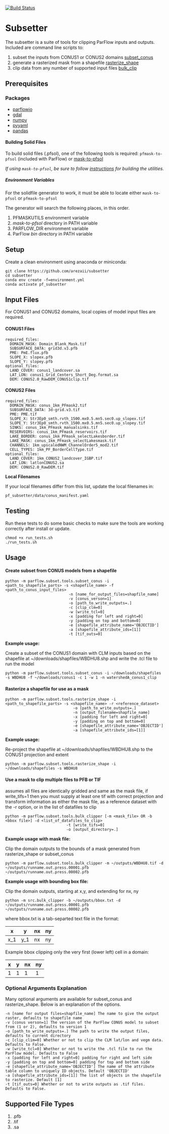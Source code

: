 [![Build Status](http://travis-ci.com/arezaii/subsetter.svg?branch=master)](http://travis-ci.com/arezaii/subsetter)

# Subsetter
The subsetter is a suite of tools for clipping ParFlow inputs and outputs. Included are command
line scripts to: 

1. subset the inputs from CONUS1 or CONUS2 domains [subset_conus](#Use_a_mask_to_clip_multiple_files_to_PFB_or_TIF)
2. generate a rasterized mask from a shapefile [rasterize_shape](#Create_subset_from_CONUS_models_from_a_shapefile)
3. clip data from any number of supported input files [bulk_clip](#Rasterize_a_shapefile_for_use_as_a_mask)


## Prerequisites

### Packages
* [parflowio](https://github.com/hydroframe/parflowio)
* [gdal](https://gdal.org/download.html)
* [numpy](https://numpy.org/install/)
* [pyyaml](https://pypi.org/project/PyYAML/)
* [pandas](https://pandas.pydata.org/)


#### Building Solid Files

To build solid files (.pfsol), one of the following tools is required:
`pfmask-to-pfsol` (included with ParFlow) 
or
[mask-to-pfsol](https://github.com/smithsg84/pf-mask-utilities.git)

*If using `mask-to-pfsol`, be sure to follow [instructions](https://github.com/smithsg84/pf-mask-utilities.git) for building the utilities.*

##### Environment Variables

For the solidfile generator to work, it must be able to locate either `mask-to-pfsol` or `pfmask-to-pfsol`

The generator will search the following places, in this order.
1. PFMASKUTILS environment variable
2. *mask-to-pfsol* directory in PATH variable
3. PARFLOW_DIR environment variable 
4. ParFlow *bin* directory in PATH variable


## Setup

Create a clean environment using anaconda or miniconda:

```
git clone https://github.com/arezaii/subsetter
cd subsetter
conda env create -f=environment.yml
conda activate pf_subsetter
```

## Input Files

For CONUS1 and CONUS2 domains, local copies of model input files are required.  

#### CONUS1 Files

    required_files:
      DOMAIN_MASK: Domain_Blank_Mask.tif
      SUBSURFACE_DATA: grid3d.v3.pfb
      PME: PmE.flux.pfb
      SLOPE_X: slopex.pfb
      SLOPE_Y: slopey.pfb
    optional_files:
      LAND_COVER: conus1_landcover.sa
      LAT_LON: conus1_Grid_Centers_Short_Deg.format.sa
      DEM: CONUS2.0_RawDEM_CONUS1clip.tif

#### CONUS2 Files

    required_files:
      DOMAIN_MASK: conus_1km_PFmask2.tif
      SUBSURFACE_DATA: 3d-grid.v3.tif
      PME: PME.tif
      SLOPE_X: Str3Ep0_smth.rvth_1500.mx0.5.mn5.sec0.up_slopex.tif
      SLOPE_Y: Str3Ep0_smth.rvth_1500.mx0.5.mn5.sec0.up_slopey.tif
      SINKS: conus_1km_PFmask_manualsinks.tif
      RESERVOIRS: conus_1km_PFmask_reservoirs.tif
      LAKE_BORDER: conus_1km_PFmask_selectLakesborder.tif
      LAKE_MASK: conus_1km_PFmask_selectLakesmask.tif
      CHANNELS: 1km_upscaledNWM_ChannelOrder5_mod2.tif
      CELL_TYPES: 1km_PF_BorderCellType.tif
    optional_files:
      LAND_COVER: 1km_CONUS2_landcover_IGBP.tif
      LAT_LON: latlonCONUS2.sa
      DEM: CONUS2.0_RawDEM.tif

**Local Filenames**

If your local filenames differ from this list, update the local filenames in:

`pf_subsetter/data/conus_manifest.yaml`
 


## Testing

Run these tests to do some basic checks to make sure the tools are working correctly after install or update.

```
chmod +x run_tests.sh
./run_tests.sh
```

## Usage


#### Create subset from CONUS models from a shapefile
```
python -m parflow.subset.tools.subset_conus -i <path_to_shapefile_parts> -s <shapefile_name> -f <path_to_conus_input_files> 
                            -n [name_for_output_files=shapfile_name] 
                            -v [conus_verson=1] 
                            -o [path_to_write_outputs=.] 
                            -c [clip_clm=0]
                            -w [write_tcl=0]
                            -x [padding for left and right=0]
                            -y [padding on top and bottom=0]
                            -e [shapefile_attribute_name='OBJECTID']
                            -a [shapefile_attribute_ids=[1]]
                            -t [tif_outs=0]

```
**Example usage:**

Create a subset of the CONUS1 domain with CLM inputs based on the shapefile at ~/downloads/shapfiles/WBDHU8.shp and write the .tcl file to run the model
```
python -m parflow.subset.tools.subset_conus -i ~/downloads/shapefiles -s WBDHU8 -f ~/downloads/conus1 -c 1 -w 1 -n watershedA_conus1_clip
```

#### Rasterize a shapefile for use as a mask
```
python -m parflow.subset.tools.rasterize_shape -i <path_to_shapefile_parts> -s <shapefile_name> -r <reference_dataset> 
                              -o [path_to_write_outputs=.] 
                              -n [output_filename=shapfile_name] 
                              -x [padding for left and right=0]
                              -y [padding on top and bottom=0]
                              -e [shapefile_attribute_name='OBJECTID'] 
                              -a [shapefile_attribute_ids=[1]]
```


**Example usage:**

Re-project the shapefile at ~/downloads/shapfiles/WBDHU8.shp to the CONUS1 projection and extent
```
python -m parflow.subset.tools.rasterize_shape -i ~/downloads/shapefiles -s WBDHU8
```


#### Use a mask to clip multiple files to PFB or TIF

assumes all files are identically gridded and same as the mask file, if write_tifs=1 then you
must supply at least one tif with correct projection and transform information as either the mask file, 
as a reference dataset with the -r option, or in the list of datafiles to clip
```
python -m parflow.subset.tools.bulk_clipper [-m <mask_file> OR -b <bbox file>] -d <list_of_datafiles_to_clip> 
                           -t [write_tifs=0] 
                           -o [output_directory=.]
```
**Example usage with mask file:**

Clip the domain outputs to the bounds of a mask generated from rasterize_shape or subset_conus
```
python -m parflow.subset.tools.bulk_clipper -m ~/outputs/WBDHU8.tif -d ~/outputs/runname.out.press.00001.pfb ~/outputs/runname.out.press.00002.pfb
```

**Example usage with bounding box file:**

Clip the domain outputs, starting at x,y, and extending for nx, ny
```
python -m src.bulk_clipper -b ~/outputs/bbox.txt -d ~/outputs/runname.out.press.00001.pfb ~/outputs/runname.out.press.00002.pfb
```
where bbox.txt is a tab-separted text file in the format:

| x   | y   | nx | ny |
|-----|-----|----|----|
| x_1 | y_1 | nx | ny |

Example bbox clipping only the very first (lower left) cell in a domain:

| x   | y   | nx | ny |
|-----|-----|----|----|
| 1 | 1 | 1 | 1 |

### Optional Arguments Explanation

Many optional arguments are available for subset_conus and rasterize_shape. Below is an explanation of the options.
```
-n [name for output files=shapfile_name] The name to give the output raster, defaults to shapefile name
-v [conus verson=1] The version of the ParFlow CONUS model to subset from (1 or 2), defaults to version 1
-o [path_to_write_outputs=.] The path to write the output files, defaults to current directory
-c [clip_clim=0] Whether or not to clip the CLM lat/lon and vegm data. Defaults to False.
-w [write_tcl=0] Whether or not to write the .tcl file to run the ParFlow model. Defaults to False
-x [padding for left and right=0] padding for right and left side
-y [padding on top and bottom=0] padding for top and bottom side
-e [shapefile_attribute_name='OBJECTID'] The name of the attribute table column to uniquely ID objects. Default 'OBJECTID' 
-a [shapefile_attribute_ids=[1]] The list of objects in the shapefile to rasterize. Default [1]
-t [tif_outs=0] Whether or not to write outputs as .tif files. Defaults to False.
```


## Supported File Types

1. .pfb
2. .tif
3. .sa